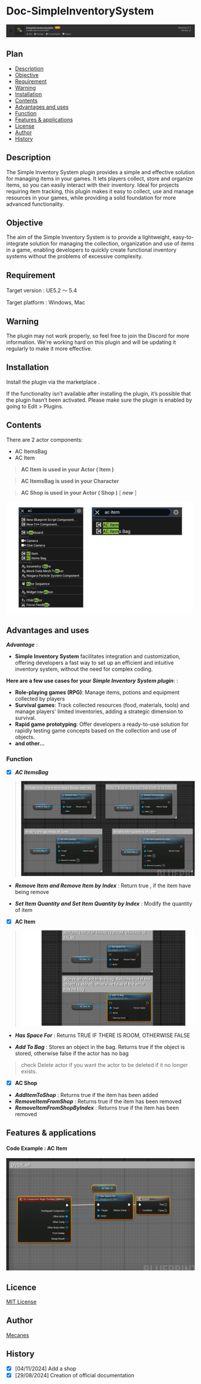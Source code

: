 # Doc-SimpleInventorySystem

![Plugin](https://github.com/Mecanes/Images/blob/main/SIS_Logo.png)

## Plan
<!--ts-->
* [Description](#Description)
* [Objective](#Objective)
* [Requirement](#Requirement)
* [Warning](#Warning)
* [Installation](#Installation)
* [Contents](#Contents)
* [Advantages and uses](#Advantages-and-uses)
* [Function](#Function)
* [Features & applications](#features-&-usages)
* [License](#License)
* [Author](#Author)
* [History](#History)

## Description

The Simple Inventory System plugin provides a simple and effective solution for managing items in your games. It lets players collect, store and organize items, so you can easily interact with their inventory. Ideal for projects requiring item tracking, this plugin makes it easy to collect, use and manage resources in your games, while providing a solid foundation for more advanced functionality.

## Objective

The aim of the Simple Inventory System is to provide a lightweight, easy-to-integrate solution for managing the collection, organization and use of items in a game, enabling developers to quickly create functional inventory systems without the problems of excessive complexity.

## Requirement

Target version : UE5.2 ～ 5.4

Target platform : Windows, Mac

## Warning
The plugin may not work properly, so feel free to join the Discord for more information. We're working hard on this plugin and will be updating it regularly to make it more effective.


## Installation

Install the plugin via the marketplace .

If the functionality isn’t available after installing the plugin, it’s possible that the plugin hasn’t been activated. Please make sure the plugin is enabled by going to Edit > Plugins.

## Contents
There are 2 actor components:
* AC ItemsBag
* AC Item

> **AC Item is used in your Actor ( Item )**

> **AC ItemsBag is used in your Character**

>  **AC Shop is used in your Actor ( Shop )** [ ***new*** ]

![Actor Component]( https://github.com/Mecanes/Images/blob/main/UE_SIS.png )

## Advantages and uses
***Advantage*** :
* **Simple Inventory System** facilitates integration and customization, offering developers a fast way to set up an efficient and intuitive inventory system, without the need for complex coding.

**Here are a few use cases for your** ***Simple Inventory System plugin***: :
* **Role-playing games (RPG)**: Manage items, potions and equipment collected by players
* **Survival games**: Track collected resources (food, materials, tools) and manage players' limited inventories, adding a strategic dimension to survival.
* **Rapid game prototyping**: Offer developers a ready-to-use solution for rapidly testing game concepts based on the collection and use of objects.
* **and other...**

### Function

- [x] ***AC ItemsBag***
> ![AC ItemsBag](https://github.com/Mecanes/Images/blob/main/AC_ItemsBagFunction.png)

- ***Remove Item and Remove Item by Index*** : Return true , if the item have being remove

- ***Set Item Quantity and Set Item Quantity by Index*** : Modify the quantity of item

  
- [x] **AC Item**
> ![AC Item](https://github.com/Mecanes/Images/blob/main/AC_ItemFunction.png)

- ***Has Space For*** : Returns TRUE IF THERE IS ROOM, OTHERWISE FALSE

- ***Add To Bag*** : Stores an object in the bag. Returns true if the object is stored, otherwise false if the actor has no bag
> check Delete actor if you want the actor to be deleted if it no longer exists.

- [x] **AC Shop**
- ***AddItemToShop*** : Returns true if the item has been added
- ***RemoveItemFromShop*** : Returns true if the item has been removed
- ***RemoveItemFromShopByIndex*** : Returns true if the item has been removed

## Features & applications

#### Code Example : AC Item
![AC Item Example](https://github.com/Mecanes/Images/blob/main/example_AC_Item.png)

## Licence

[MIT License](https://en.wikipedia.org/wiki/MIT_License)

## Author

[Mecanes](https://linktr.ee/mecanes)

## History

- [x] [04/11/2024] Add a shop
- [x] [29/08/2024] Creation of official documentation
